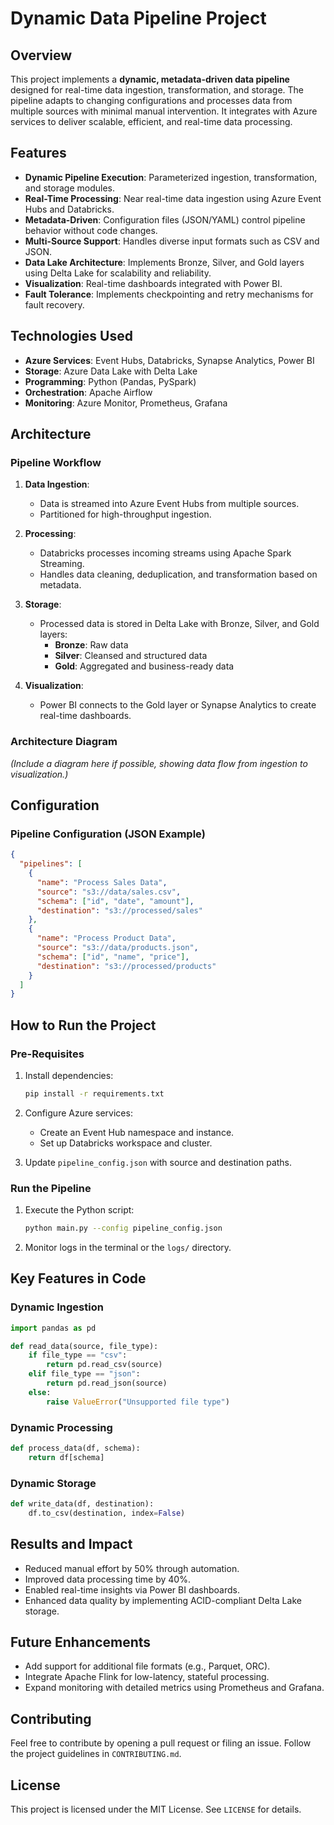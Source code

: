 # Dynamic Data Pipeline Project

## **Overview**
This project implements a **dynamic, metadata-driven data pipeline** designed for real-time data ingestion, transformation, and storage. The pipeline adapts to changing configurations and processes data from multiple sources with minimal manual intervention. It integrates with Azure services to deliver scalable, efficient, and real-time data processing.

## **Features**
- **Dynamic Pipeline Execution**: Parameterized ingestion, transformation, and storage modules.
- **Real-Time Processing**: Near real-time data ingestion using Azure Event Hubs and Databricks.
- **Metadata-Driven**: Configuration files (JSON/YAML) control pipeline behavior without code changes.
- **Multi-Source Support**: Handles diverse input formats such as CSV and JSON.
- **Data Lake Architecture**: Implements Bronze, Silver, and Gold layers using Delta Lake for scalability and reliability.
- **Visualization**: Real-time dashboards integrated with Power BI.
- **Fault Tolerance**: Implements checkpointing and retry mechanisms for fault recovery.

## **Technologies Used**
- **Azure Services**: Event Hubs, Databricks, Synapse Analytics, Power BI
- **Storage**: Azure Data Lake with Delta Lake
- **Programming**: Python (Pandas, PySpark)
- **Orchestration**: Apache Airflow
- **Monitoring**: Azure Monitor, Prometheus, Grafana

## **Architecture**
### **Pipeline Workflow**
1. **Data Ingestion**:
   - Data is streamed into Azure Event Hubs from multiple sources.
   - Partitioned for high-throughput ingestion.

2. **Processing**:
   - Databricks processes incoming streams using Apache Spark Streaming.
   - Handles data cleaning, deduplication, and transformation based on metadata.

3. **Storage**:
   - Processed data is stored in Delta Lake with Bronze, Silver, and Gold layers:
     - **Bronze**: Raw data
     - **Silver**: Cleansed and structured data
     - **Gold**: Aggregated and business-ready data

4. **Visualization**:
   - Power BI connects to the Gold layer or Synapse Analytics to create real-time dashboards.

### **Architecture Diagram**
*(Include a diagram here if possible, showing data flow from ingestion to visualization.)*

## **Configuration**
### **Pipeline Configuration (JSON Example)**
```json
{
  "pipelines": [
    {
      "name": "Process Sales Data",
      "source": "s3://data/sales.csv",
      "schema": ["id", "date", "amount"],
      "destination": "s3://processed/sales"
    },
    {
      "name": "Process Product Data",
      "source": "s3://data/products.json",
      "schema": ["id", "name", "price"],
      "destination": "s3://processed/products"
    }
  ]
}
```

## **How to Run the Project**
### **Pre-Requisites**
1. Install dependencies:
   ```bash
   pip install -r requirements.txt
   ```
2. Configure Azure services:
   - Create an Event Hub namespace and instance.
   - Set up Databricks workspace and cluster.

3. Update `pipeline_config.json` with source and destination paths.

### **Run the Pipeline**
1. Execute the Python script:
   ```bash
   python main.py --config pipeline_config.json
   ```
2. Monitor logs in the terminal or the `logs/` directory.

## **Key Features in Code**
### **Dynamic Ingestion**
```python
import pandas as pd

def read_data(source, file_type):
    if file_type == "csv":
        return pd.read_csv(source)
    elif file_type == "json":
        return pd.read_json(source)
    else:
        raise ValueError("Unsupported file type")
```

### **Dynamic Processing**
```python
def process_data(df, schema):
    return df[schema]
```

### **Dynamic Storage**
```python
def write_data(df, destination):
    df.to_csv(destination, index=False)
```

## **Results and Impact**
- Reduced manual effort by 50% through automation.
- Improved data processing time by 40%.
- Enabled real-time insights via Power BI dashboards.
- Enhanced data quality by implementing ACID-compliant Delta Lake storage.

## **Future Enhancements**
- Add support for additional file formats (e.g., Parquet, ORC).
- Integrate Apache Flink for low-latency, stateful processing.
- Expand monitoring with detailed metrics using Prometheus and Grafana.

## **Contributing**
Feel free to contribute by opening a pull request or filing an issue. Follow the project guidelines in `CONTRIBUTING.md`.

## **License**
This project is licensed under the MIT License. See `LICENSE` for details.

